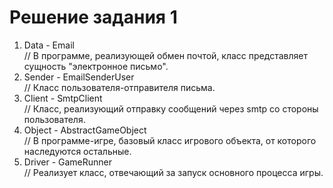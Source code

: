 ﻿# Решение задания 1
1. Data - Email  
// В программе, реализующей обмен почтой, класс представляет сущность "электронное письмо".
2. Sender - EmailSenderUser  
// Класс пользователя-отправителя письма.
3. Client - SmtpClient  
// Класс, реализующий отправку сообщений через smtp со стороны пользователя.  
4. Object - AbstractGameObject  
// В программе-игре, базовый класс игрового объекта, от которого наследуются остальные.
5. Driver - GameRunner  
// Реализует класс, отвечающий за запуск основного процесса игры.
